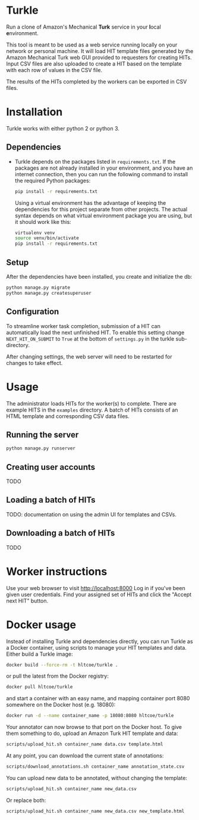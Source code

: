 # Turkle #

Run a clone of Amazon's Mechanical **Turk** service in your **l**ocal
**e**nvironment.

This tool is meant to be used as a web service running locally on your network
or personal machine. It will load HIT template files generated by the Amazon
Mechanical Turk web GUI provided to requesters for creating HITs. Input CSV files are
also uploaded to create a HIT based on the template with each row of
values in the CSV file.

The results of the HITs completed by the workers can be exported in CSV files.


# Installation #

Turkle works with either python 2 or python 3.

## Dependencies ##

- Turkle depends on the packages listed in `requirements.txt`.
  If the packages are not already installed in your environment, and you have
  an internet connection, then you can run the following command to install
  the required Python packages:

  ```bash
  pip install -r requirements.txt
  ```

  Using a virtual environment has the advantage of keeping the dependencies
  for this project separate from other projects. The actual syntax depends
  on what virtual environment package you are using, but it should work like this: 

  ```bash
  virtualenv venv
  source venv/bin/activate
  pip install -r requirements.txt
  ```

## Setup ##

After the dependencies have been installed, you create and initialize the db:

```bash
python manage.py migrate
python manage.py createsuperuser
```

## Configuration ##

To streamline worker task completion, submission of a HIT can
automatically load the next unfinished HIT.  To enable this setting
change `NEXT_HIT_ON_SUBMIT` to `True` at the bottom of `settings.py`
in the turkle sub-directory.

After changing settings, the web server will need to be restarted for
changes to take effect.

# Usage

The administrator loads HITs for the worker(s) to complete.
There are example HITS in the `examples` directory.
A batch of HITs consists of an HTML template and corresponding CSV data files.

## Running the server ##

```bash
python manage.py runserver
```

## Creating user accounts ##

TODO

## Loading a batch of HITs ##

TODO: documentation on using the admin UI for templates and CSVs.

## Downloading a batch of HITs ##

TODO

# Worker instructions

Use your web browser to visit [http://localhost:8000](http://localhost:8000)
Log in if you've been given user credentials.
Find your assigned set of HITs and click the "Accept next HIT" button.

# Docker usage

Instead of installing Turkle and dependencies directly, you can run Turkle as a Docker container, using scripts to manage your HIT templates and data.  Either build a Turkle image:

```bash
docker build --force-rm -t hltcoe/turkle .
```

or pull the latest from the Docker registry:

```bash
docker pull hltcoe/turkle
```

and start a container with an easy name, and mapping container port 8080 somewhere on the Docker host (e.g. 18080):

```bash
docker run -d --name container_name -p 18080:8080 hltcoe/turkle
```

Your annotator can now browse to that port on the Docker host.  To give them something to do, upload an Amazon Turk HIT template and data:

```bash
scripts/upload_hit.sh container_name data.csv template.html
```

At any point, you can download the current state of annotations:

```bash
scripts/download_annotations.sh container_name annotation_state.csv
```

You can upload new data to be annotated, without changing the template:

```bash
scripts/upload_hit.sh container_name new_data.csv
```

Or replace both:

```bash
scripts/upload_hit.sh container_name new_data.csv new_template.html
```
